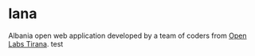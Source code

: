 # lana
Albania open web application developed by a team of coders from [Open Labs Tirana](https://openlabs.cc).
test 
